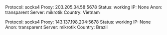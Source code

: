 Protocol: socks4
Proxy: 203.205.34.58:5678
Status: working
IP: None
Anon: transparent
Server: mikrotik
Country: Vietnam

Protocol: socks4
Proxy: 143.137.198.204:5678
Status: working
IP: None
Anon: transparent
Server: mikrotik
Country: Brazil

